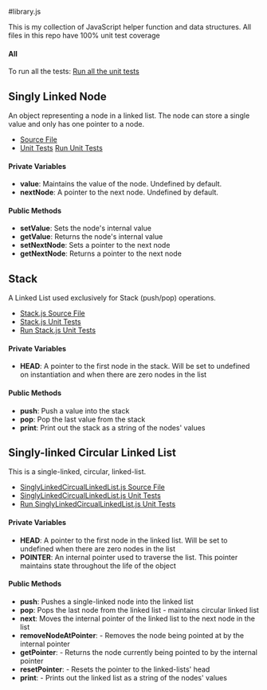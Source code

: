 #library.js

This is my collection of JavaScript helper function and data structures. All files in this repo have 100% unit test coverage

#### All

To run all the tests:
[Run all the  unit tests](http://sghiassy.github.com/library/spec/runtimes/AllTests.html "Run unit tests on all the files")

## Singly Linked Node

An object representing a node in a linked list. The node can store a single value and only has one pointer to a node.

-  [Source File](http://sghiassy.github.com/library/src/SinglyLinkedNode.js "SinglyLinkedNode.js")
-  [Unit Tests](http://sghiassy.github.com/library/spec/tests/SinglyLinkedNodeSpec.js "SinglyLinkedNode.js Unit Tests") [Run Unit Tests](http://sghiassy.github.com/library/spec/runtimes/SinglyLinkedNodeTests.html "SinglyLinkedNode Stack.js Unit Tests")

#### Private Variables

-  **value**: Maintains the value of the node. Undefined by default.
-  **nextNode**: A pointer to the next node. Undefined by default.

#### Public Methods

-  **setValue**: Sets the node's internal value
-  **getValue**: Returns the node's internal value
-  **setNextNode**: Sets a pointer to the next node
-  **getNextNode**: Returns a pointer to the next node

## Stack

A Linked List used exclusively for Stack (push/pop) operations.

-  [Stack.js Source File](http://sghiassy.github.com/library/src/Stack.js "Stack.js")
-  [Stack.js Unit Tests](http://sghiassy.github.com/library/spec/tests/StackSpec.js "Stack.js Unit Tests")
-  [Run Stack.js Unit Tests](http://sghiassy.github.com/library/spec/runtimes/StackTests.html "Run Stack.js Unit Tests")

#### Private Variables

-  **HEAD**: A pointer to the first node in the stack. Will be set to undefined on instantiation and when there are zero nodes in the list

#### Public Methods

-  **push**: Push a value into the stack
-  **pop**: Pop the last value from the stack
-  **print**: Print out the stack as a string of the nodes' values

## Singly-linked Circular Linked List

This is a single-linked, circular, linked-list. 

-  [SinglyLinkedCircualLinkedList.js Source File](http://sghiassy.github.com/library/src/http://sghiassy.github.com/library/src/SinglyLinkedCircualLinkedList.js "SinglyLinkedCurcualLinkedList.js")
-  [SinglyLinkedCircualLinkedList.js Unit Tests](http://sghiassy.github.com/library/spec/tests/SinglyLinkedCircualLinkedListSpec.js "SinglyLinkedCircualLinkedList.js Unit Tests")
-  [Run SinglyLinkedCircualLinkedList.js Unit Tests](http://sghiassy.github.com/library/spec/runtimes/SinglyLinkedCircualLinkedListTests.html "Run Stack.js Unit Tests")

#### Private Variables

-  **HEAD**: A pointer to the first node in the linked list. Will be set to undefined when there are zero nodes in the list
-  **POINTER**: An internal pointer used to traverse the list. This pointer maintains state throughout the life of the object

#### Public Methods

-  **push**: Pushes a single-linked node into the linked list
-  **pop**: Pops the last node from the linked list - maintains circular linked list
-  **next**: Moves the internal pointer of the linked list to the next node in the list
-  **removeNodeAtPointer**: - Removes the node being pointed at by the internal pointer
-  **getPointer**: - Returns the node currently being pointed to by the internal pointer
-  **resetPointer**: - Resets the pointer to the linked-lists' head
-  **print**: - Prints out the linked list as a string of the nodes' values